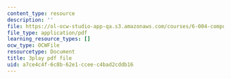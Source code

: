 ```yaml
---
content_type: resource
description: ''
file: https://ol-ocw-studio-app-qa.s3.amazonaws.com/courses/6-004-computation-structures-spring-2017/a7ce4c4f6c8b62e1cceec4bad2cddb16_LiO-HMhxAtY.pdf
file_type: application/pdf
learning_resource_types: []
ocw_type: OCWFile
resourcetype: Document
title: 3play pdf file
uid: a7ce4c4f-6c8b-62e1-ccee-c4bad2cddb16
---
```

